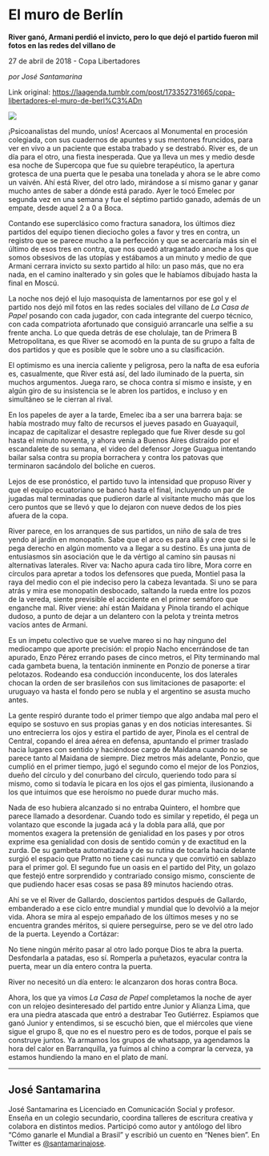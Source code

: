 # El muro de Berlín

**River ganó, Armani perdió el invicto, pero lo que dejó el partido fueron mil fotos en las redes del villano de**

27 de abril de 2018 - Copa Libertadores

_por José Santamarina_

Link original: https://laagenda.tumblr.com/post/173352731665/copa-libertadores-el-muro-de-berl%C3%ADn

![](https://64.media.tumblr.com/873f6289cf72c22b74773d5905897ac1/tumblr_inline_p7untfi0df1t6q87u_500.png)

¡Psicoanalistas del mundo, uníos! Acercaos al Monumental en procesión colegiada, con sus cuadernos de apuntes y sus mentones fruncidos, para ver en vivo a un paciente que estaba trabado y se destrabó. River es, de un día para el otro, una fiesta inesperada. Que ya lleva un mes y medio desde esa noche de Supercopa que fue su quiebre terapéutico, la apertura grotesca de una puerta que le pesaba una tonelada y ahora se le abre como un vaivén. Ahí está River, del otro lado, mirándose a sí mismo ganar y ganar mucho antes de saber a dónde está parado. Ayer le tocó Emelec por segunda vez en una semana y fue el séptimo partido ganado, además de un empate, desde aquel 2 a 0 a Boca.

Contando ese superclásico como fractura sanadora, los últimos diez partidos del equipo tienen dieciocho goles a favor y tres en contra, un registro que se parece mucho a la perfección y que se acercaría más sin el último de esos tres en contra, que nos quedó atragantado anoche a los que somos obsesivos de las utopías y estábamos a un minuto y medio de que Armani cerrara invicto su sexto partido al hilo: un paso más, que no era nada, en el camino inalterado y sin goles que le habíamos dibujado hasta la final en Moscú.

La noche nos dejó el lujo masoquista de lamentarnos por ese gol y el partido nos dejó mil fotos en las redes sociales del villano de *La Casa de Papel* posando con cada jugador, con cada integrante del cuerpo técnico, con cada compatriota afortunado que consiguió arrancarle una selfie a su frente ancha. Lo que queda detrás de ese cholulaje, tan de Primera B Metropolitana, es que River se acomodó en la punta de su grupo a falta de dos partidos y que es posible que le sobre uno a su clasificación. 

El optimismo es una inercia caliente y peligrosa, pero la nafta de esa euforia es, casualmente, que River está así, del lado iluminado de la puerta, sin muchos argumentos. Juega raro, se choca contra sí mismo e insiste, y en algún giro de su insistencia se le abren los partidos, e incluso y en simultáneo se le cierran al rival. 

En los papeles de ayer a la tarde, Emelec iba a ser una barrera baja: se había mostrado muy falto de recursos el jueves pasado en Guayaquil, incapaz de capitalizar el desastre replegado que fue River desde su gol hasta el minuto noventa, y ahora venía a Buenos Aires distraído por el escandalete de su semana, el video del defensor Jorge Guagua intentando bailar salsa contra su propia borrachera y contra los patovas que terminaron sacándolo del boliche en cueros.

Lejos de ese pronóstico, el partido tuvo la intensidad que propuso River y que el equipo ecuatoriano se bancó hasta el final, incluyendo un par de jugadas mal terminadas que pudieron darle al visitante mucho más que los cero puntos que se llevó y que lo dejaron con nueve dedos de los pies afuera de la copa.

River parece, en los arranques de sus partidos, un niño de sala de tres yendo al jardín en monopatín. Sabe que el arco es para allá y cree que si le pega derecho en algún momento va a llegar a su destino. Es una junta de entusiasmos sin asociación que le da vértigo al camino sin pausas ni alternativas laterales. River va: Nacho apura cada tiro libre, Mora corre en círculos para apretar a todos los defensores que pueda, Montiel pasa la raya del medio con el pie indeciso pero la cabeza levantada. Si uno se para atrás y mira ese monopatín desbocado, saltando la rueda entre los pozos de la vereda, siente previsible el accidente en el primer semáforo que enganche mal. River viene: ahí están Maidana y Pinola tirando el achique dudoso, a punto de dejar a un delantero con la pelota y treinta metros vacíos antes de Armani.



Es un ímpetu colectivo que se vuelve mareo si no hay ninguno del mediocampo que aporte precisión: el propio Nacho encerrándose de tan apurado, Enzo Pérez errando pases de cinco metros, el Pity terminando mal cada gambeta buena, la tentación inminente en Ponzio de ponerse a tirar pelotazos. Rodeando esa conducción inconducente, los dos laterales chocan la orden de ser brasileños con sus limitaciones de pasaporte: el uruguayo va hasta el fondo pero se nubla y el argentino se asusta mucho antes. 

La gente respiró durante todo el primer tiempo que algo andaba mal pero el equipo se sostuvo en sus propias ganas y en dos noticias interesantes. Si uno entrecierra los ojos y estira el partido de ayer, Pinola es el central de Central, copando el área aérea en defensa, apuntando el primer traslado hacia lugares con sentido y haciéndose cargo de Maidana cuando no se parece tanto al Maidana de siempre. Diez metros más adelante, Ponzio, que cumplió en el primer tiempo, jugó el segundo como el mejor de los Ponzios, dueño del círculo y del conurbano del círculo, queriendo todo para sí mismo, como si todavía le picara en los ojos el gas pimienta, ilusionando a los que intuimos que ese heroísmo no puede durar mucho más.

Nada de eso hubiera alcanzado si no entraba Quintero, el hombre que parece llamado a desordenar. Cuando todo es similar y repetido, él pega un volantazo que esconde la jugada acá y la dobla para allá, que por momentos exagera la pretensión de genialidad en los pases y por otros exprime esa genialidad con dosis de sentido común y de exactitud en la zurda. De su gambeta automatizada y de su rutina de tocarla hacia delante surgió el espacio que Pratto no tiene casi nunca y que convirtió en sablazo para el primer gol. El segundo fue un oasis en el partido del Pity, un golazo que festejó entre sorprendido y contrariado consigo mismo, consciente de que pudiendo hacer esas cosas se pasa 89 minutos haciendo otras.

Ahí se ve el River de Gallardo, doscientos partidos después de Gallardo, embanderado a ese ciclo entre mundial y mundial que lo devolvió a la mejor vida. Ahora se mira al espejo empañado de los últimos meses y no se encuentra grandes méritos, si quiere perseguirse, pero se ve del otro lado de la puerta. Leyendo a Cortázar:

No tiene ningún mérito pasar al otro lado porque Dios te abra la puerta. Desfondarla a patadas, eso sí. Romperla a puñetazos, eyacular contra la puerta, mear un día entero contra la puerta.

River no necesitó un día entero: le alcanzaron dos horas contra Boca.

Ahora, los que ya vimos *La Casa de Papel* completamos la noche de ayer con un relojeo desinteresado del partido entre Junior y Alianza Lima, que era una piedra atascada que entró a destrabar Teo Gutiérrez. Espiamos que ganó Junior y entendimos, si se escuchó bien, que el miércoles que viene sigue el grupo 8, que no es el nuestro pero es de todos, porque el país se construye juntos. Ya armamos los grupos de whatsapp, ya agendamos la hora del calor en Barranquilla, ya fuimos al chino a comprar la cerveza, ya estamos hundiendo la mano en el plato de maní.



---

 José Santamarina
-----------------

José Santamarina es Licenciado en Comunicación Social y profesor. Enseña en un colegio secundario, coordina talleres de escritura creativa y colabora en distintos medios. Participó como autor y antólogo del libro “Cómo ganarle el Mundial a Brasil” y escribió un cuento en “Nenes bien”. En Twitter es [@santamarinajose](https://twitter.com/santamarinajose?lang=es). 

